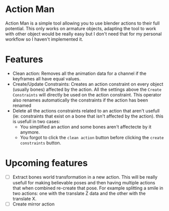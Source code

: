 # Action Man
Action Man is a simple tool allowing you to use blender actions to their full potential.
This only works on armature objects, adapting the tool to work with other object would be really easy but I don't need that for my personal workflow so I haven't implemented it.

# Features
- Clean action: Removes all the animation data for a channel if the keyframes all have equal values.
- Create/Update Constraints: Creates an action constraint on every object (usually bones) affected by the action.
    All the settings above the `Create Constraints` will directly be used on the action constraint.
    This operator also renames automatically the constraints if the action has been renamed
- Delete all the actions constraints related to an action that aren't usefull (ie: constraints that exist on a bone that isn't affected by the action). this is usefull in two cases:
    - You simplified an action and some bones aren't affectecte by it anymore.
    - You forgot to click the `clean action` button before clicking the `create constraints` button.

# Upcoming features
- [ ] Extract bones world transformation in a new action.
    This will be really usefull for making believable poses and then having multiple actions that when combined re-create that pose.
    For example splitting a smile in two actions: one with the translate Z data and the other with the translate X.
- [ ] Create mirror action